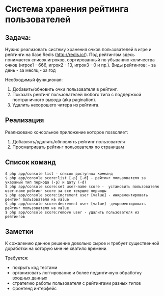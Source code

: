 Система хранения рейтинга пользователей
=======================================

Задача:
-------

Нужно реализовать систему хранения очков пользователей в игре и рейтинги на базе Redis (http://redis.io/).
Под рейтингом здесь понимается список игроков, сортированный по убыванию количества очков (игрок1 - 666, игрок2 - 13, игрок3 - 0 и пр.).
Виды рейтингов:
    - за день
    - за месяц
    - за год

Необходимый функционал:

1. Добавить/обновить очки пользователя в рейтинг.
2. Показать рейтинг пользователей любого типа с поддержкой постраничного вывода (aka pagination).
3. Удалить нехорошего читера из рейтинга.

Реализация
----------

Реализовано консольное приложение которое позволяет:

1. Добавлять/удалять/обновлять рейтинг пользователя
2. Просматривать рейтинг пользователя по страницам

Список команд
-------------

    $ php app/console list - список доступных комманд
    $ php app/console score:list [-p] [-d] - рейтинг пользователя за указаный тип периода (-p) и дату (-d)
    $ php app/console score:set user-name score -  установить пользователю user-name рейтинг score за все текущие периоды
    $ php app/console score:increment user [value] - инкрементировать рейтинг пользователя на value     
    $ php app/console score:decrement user [value] -декрементировать рейтинг пользователя на value
    $ php app/console score:remove user - удалить пользователя из рейтингов

Заметки
-------

К сожалению данное решение довольно сырое и требует существенной доработки 
на которую мне не хватило времени. 

Требуется: 

* покрыть код тестами
* организовать логгирование и более педантичную обработку входных данных
* стратегию работы пользователя с рейтингами разных типов
* фронтенд интерфейс